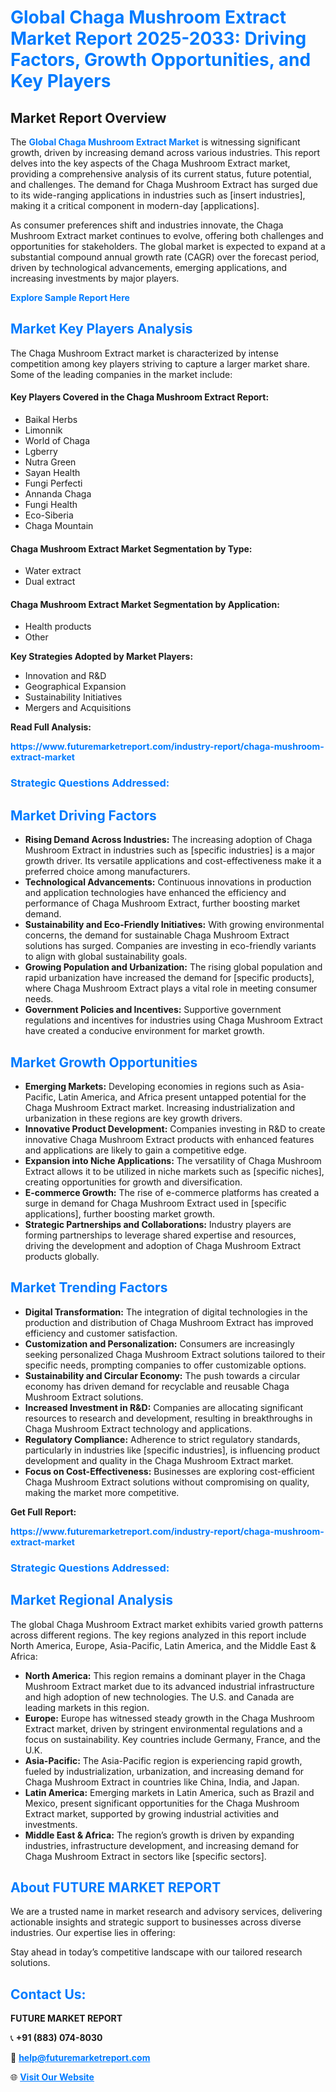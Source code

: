 <h1 style="color: #007BFF;">Global Chaga Mushroom Extract Market Report 2025-2033: Driving Factors, Growth Opportunities, and Key Players</h1>

<section id="overview">
<h2>Market Report Overview</h2>
<p>The <a href="https://www.futuremarketreport.com/industry-report/chaga-mushroom-extract-market" style="color: #007BFF; text-decoration: none;"><strong>Global Chaga Mushroom Extract Market</strong></a> is witnessing significant growth, driven by increasing demand across various industries. This report delves into the key aspects of the Chaga Mushroom Extract market, providing a comprehensive analysis of its current status, future potential, and challenges. The demand for Chaga Mushroom Extract has surged due to its wide-ranging applications in industries such as [insert industries], making it a critical component in modern-day [applications].</p>
<p>As consumer preferences shift and industries innovate, the Chaga Mushroom Extract market continues to evolve, offering both challenges and opportunities for stakeholders. The global market is expected to expand at a substantial compound annual growth rate (CAGR) over the forecast period, driven by technological advancements, emerging applications, and increasing investments by major players.</p>
</section>

<section id="overview">
<p><a href="https://www.futuremarketreport.com/request-sample/reportId=105891" style="color: #007BFF; text-decoration: none;"><strong>Explore Sample Report Here</strong></a></p>
</section>

<section id="key-players">
<h2 style="color: #007BFF;">Market Key Players Analysis</h2>
<p>The Chaga Mushroom Extract market is characterized by intense competition among key players striving to capture a larger market share. Some of the leading companies in the market include:</p>
<h4>Key Players Covered in the Chaga Mushroom Extract Report:</h4>
<ul><li>Baikal Herbs</li><li>Limonnik</li><li>World of Chaga</li><li>Lgberry</li><li>Nutra Green</li><li>Sayan Health</li><li>Fungi Perfecti</li><li>Annanda Chaga</li><li>Fungi Health</li><li>Eco-Siberia</li><li>Chaga Mountain</li></ul>
<h4>Chaga Mushroom Extract Market Segmentation by Type:</h4>
<ul><li>Water extract</li><li>Dual extract</li></ul>

<h4>Chaga Mushroom Extract Market Segmentation by Application:</h4>
<ul><li>Health products</li><li>Other</li></ul>
<p><strong>Key Strategies Adopted by Market Players:</strong></p>
<ul>
<li>Innovation and R&D</li>
<li>Geographical Expansion</li>
<li>Sustainability Initiatives</li>
<li>Mergers and Acquisitions</li>
</ul>
</section>

<section>
<p><strong>Read Full Analysis: </strong></p><a href="https://www.futuremarketreport.com/industry-report/chaga-mushroom-extract-market" style="color: #007BFF; text-decoration: none;"><strong>https://www.futuremarketreport.com/industry-report/chaga-mushroom-extract-market</strong></a>
<h3 style="color: #007BFF;">Strategic Questions Addressed:</h3>
</section>

<section id="driving-factors">
<h2 style="color: #007BFF;">Market Driving Factors</h2>
<ul>
<li><strong>Rising Demand Across Industries:</strong> The increasing adoption of Chaga Mushroom Extract in industries such as [specific industries] is a major growth driver. Its versatile applications and cost-effectiveness make it a preferred choice among manufacturers.</li>
<li><strong>Technological Advancements:</strong> Continuous innovations in production and application technologies have enhanced the efficiency and performance of Chaga Mushroom Extract, further boosting market demand.</li>
<li><strong>Sustainability and Eco-Friendly Initiatives:</strong> With growing environmental concerns, the demand for sustainable Chaga Mushroom Extract solutions has surged. Companies are investing in eco-friendly variants to align with global sustainability goals.</li>
<li><strong>Growing Population and Urbanization:</strong> The rising global population and rapid urbanization have increased the demand for [specific products], where Chaga Mushroom Extract plays a vital role in meeting consumer needs.</li>
<li><strong>Government Policies and Incentives:</strong> Supportive government regulations and incentives for industries using Chaga Mushroom Extract have created a conducive environment for market growth.</li>
</ul>
</section>

<section id="growth-opportunities">
<h2 style="color: #007BFF;">Market Growth Opportunities</h2>
<ul>
<li><strong>Emerging Markets:</strong> Developing economies in regions such as Asia-Pacific, Latin America, and Africa present untapped potential for the Chaga Mushroom Extract market. Increasing industrialization and urbanization in these regions are key growth drivers.</li>
<li><strong>Innovative Product Development:</strong> Companies investing in R&D to create innovative Chaga Mushroom Extract products with enhanced features and applications are likely to gain a competitive edge.</li>
<li><strong>Expansion into Niche Applications:</strong> The versatility of Chaga Mushroom Extract allows it to be utilized in niche markets such as [specific niches], creating opportunities for growth and diversification.</li>
<li><strong>E-commerce Growth:</strong> The rise of e-commerce platforms has created a surge in demand for Chaga Mushroom Extract used in [specific applications], further boosting market growth.</li>
<li><strong>Strategic Partnerships and Collaborations:</strong> Industry players are forming partnerships to leverage shared expertise and resources, driving the development and adoption of Chaga Mushroom Extract products globally.</li>
</ul>
</section>

<section id="trending-factors">
<h2 style="color: #007BFF;">Market Trending Factors</h2>
<ul>
<li><strong>Digital Transformation:</strong> The integration of digital technologies in the production and distribution of Chaga Mushroom Extract has improved efficiency and customer satisfaction.</li>
<li><strong>Customization and Personalization:</strong> Consumers are increasingly seeking personalized Chaga Mushroom Extract solutions tailored to their specific needs, prompting companies to offer customizable options.</li>
<li><strong>Sustainability and Circular Economy:</strong> The push towards a circular economy has driven demand for recyclable and reusable Chaga Mushroom Extract solutions.</li>
<li><strong>Increased Investment in R&D:</strong> Companies are allocating significant resources to research and development, resulting in breakthroughs in Chaga Mushroom Extract technology and applications.</li>
<li><strong>Regulatory Compliance:</strong> Adherence to strict regulatory standards, particularly in industries like [specific industries], is influencing product development and quality in the Chaga Mushroom Extract market.</li>
<li><strong>Focus on Cost-Effectiveness:</strong> Businesses are exploring cost-efficient Chaga Mushroom Extract solutions without compromising on quality, making the market more competitive.</li>
</ul>
</section>

<section>
<p><strong>Get Full Report: </strong></p><a href="https://www.futuremarketreport.com/industry-report/chaga-mushroom-extract-market" style="color: #007BFF; text-decoration: none;"><strong>https://www.futuremarketreport.com/industry-report/chaga-mushroom-extract-market</strong></a>
<h3 style="color: #007BFF;">Strategic Questions Addressed:</h3>
</section>


<section id="regional-analysis">
<h2 style="color: #007BFF;">Market Regional Analysis</h2>
<p>The global Chaga Mushroom Extract market exhibits varied growth patterns across different regions. The key regions analyzed in this report include North America, Europe, Asia-Pacific, Latin America, and the Middle East & Africa:</p>
<ul>
<li><strong>North America:</strong> This region remains a dominant player in the Chaga Mushroom Extract market due to its advanced industrial infrastructure and high adoption of new technologies. The U.S. and Canada are leading markets in this region.</li>
<li><strong>Europe:</strong> Europe has witnessed steady growth in the Chaga Mushroom Extract market, driven by stringent environmental regulations and a focus on sustainability. Key countries include Germany, France, and the U.K.</li>
<li><strong>Asia-Pacific:</strong> The Asia-Pacific region is experiencing rapid growth, fueled by industrialization, urbanization, and increasing demand for Chaga Mushroom Extract in countries like China, India, and Japan.</li>
<li><strong>Latin America:</strong> Emerging markets in Latin America, such as Brazil and Mexico, present significant opportunities for the Chaga Mushroom Extract market, supported by growing industrial activities and investments.</li>
<li><strong>Middle East & Africa:</strong> The region’s growth is driven by expanding industries, infrastructure development, and increasing demand for Chaga Mushroom Extract in sectors like [specific sectors].</li>
</ul>
</section>

<footer>
<h2 style="color: #007BFF;">About FUTURE MARKET REPORT</h2>
<p>We are a trusted name in market research and advisory services, delivering actionable insights and strategic support to businesses across diverse industries. Our expertise lies in offering:</p>

<p>Stay ahead in today’s competitive landscape with our tailored research solutions.</p>

<h2 style="color: #007BFF;">Contact Us:</h2>
<p><strong>FUTURE MARKET REPORT</strong></p>
<p>📞 <strong>+91 (883) 074-8030</strong></p>
<p>📧 <strong><a href="mailto:help@futuremarketreport.com" style="color: #007BFF;">help@futuremarketreport.com</a></strong></p>
<p>🌐 <strong><a href="https://www.futuremarketreport.com/" style="color: #007BFF;">Visit Our Website</a></strong></p>
</footer>